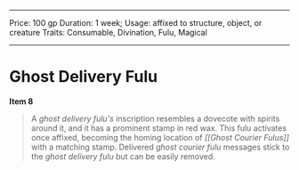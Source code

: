 
---
Price: 100 gp
Duration: 1 week;
Usage: affixed to structure, object, or creature
Traits: Consumable, Divination, Fulu, Magical

---

# Ghost Delivery Fulu

**Item 8**

> A *ghost delivery fulu's* inscription resembles a dovecote with spirits around it, and it has a prominent stamp in red wax. This fulu activates once affixed, becoming the homing location of *[[Ghost Courier Fulus]]* with a matching stamp. Delivered *ghost courier fulu* messages stick to the *ghost delivery fulu* but can be easily removed.
